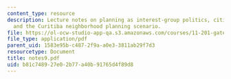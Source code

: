 ```yaml
---
content_type: resource
description: Lecture notes on planning as interest-group politics, citizen participation,
  and the Curitiba neighborhood planning scenario.
file: https://ol-ocw-studio-app-qa.s3.amazonaws.com/courses/11-201-gateway-planning-action-fall-2007/b81c748927e02b77a40b91765d4f89d8_notes9.pdf
file_type: application/pdf
parent_uid: 1583e95b-c487-2f9a-a0e3-3811ab29f7d3
resourcetype: Document
title: notes9.pdf
uid: b81c7489-27e0-2b77-a40b-91765d4f89d8
---
```

